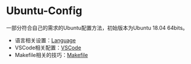 # Ubuntu-Config
一部分符合自己的需求的Ubuntu配置方法，初始版本为Ubuntu 18.04 64bits。</br>

* 语言相关设置：[Language](./Language.md) </br>
* VSCode相关配置：[VSCode](./VSCode.md) </br>
* Makefile相关的技巧：[Makefile](./Makefile.md) </br>
